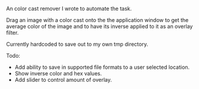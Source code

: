 An color cast remover I wrote to automate the task.

Drag an image with a color cast onto the the application window to get
the average color of the image and to have its inverse applied to it as an overlay filter.

Currently hardcoded to save out to my own tmp directory.

Todo:
* Add ability to save in supported file formats to a user selected location.
* Show inverse color and hex values.
* Add slider to control amount of overlay.

